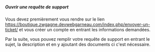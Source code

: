 ##### Ouvrir une requête de support 

Vous devez premièrement vous rendre sur le lien https://boutique.zwgagne.devwebgarneau.com/index.php/envoyer-un-ticket/ et vous créer un compte en entrant les informations demandées.

Par la suite, vous pouvez remplir votre requête de support en entrant le sujet, la description et en y ajoutant des documents ci c'est nécessaire.